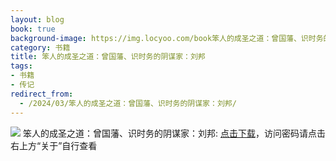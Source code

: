```yaml
---
layout: blog
book: true
background-image: https://img.locyoo.com/book笨人的成圣之道：曾国藩、识时务的阴谋家：刘邦.jpg
category: 书籍
title: 笨人的成圣之道：曾国藩、识时务的阴谋家：刘邦
tags:
- 书籍
- 传记
redirect_from:
  - /2024/03/笨人的成圣之道：曾国藩、识时务的阴谋家：刘邦/
---
```

![](https://img.locyoo.com/book笨人的成圣之道：曾国藩、识时务的阴谋家：刘邦.jpg)
笨人的成圣之道：曾国藩、识时务的阴谋家：刘邦: <a name = "ref1" href="https://url18.ctfile.com/f/50983618-1268598178-e69a6a?p=3619">点击下载</a>，访问密码请点击右上方“关于”自行查看